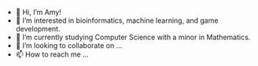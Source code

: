 - 👋 Hi, I’m Amy!
- 👀 I’m interested in bioinformatics, machine learning, and game development.
- 🌱 I’m currently studying Computer Science with a minor in Mathematics.
- 💞️ I’m looking to collaborate on ...
- 📫 How to reach me ...

<!---
amychisholm03/amychisholm03 is a ✨ special ✨ repository because its `README.md` (this file) appears on your GitHub profile.
You can click the Preview link to take a look at your changes.
--->
